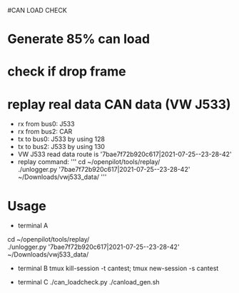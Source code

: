 #CAN LOAD CHECK

# Generate 85% can load

# check if drop frame

# replay real data CAN data (VW J533)

 - rx from bus0: J533
 - rx from bus2: CAR
 - tx to bus0: J533 by using 128
 - tx to bus2: J533 by using 130
 - VW J533 read data route is '7bae7f72b920c617|2021-07-25--23-28-42'
 - replay command:
'''
cd ~/openpilot/tools/replay/  
./unlogger.py '7bae7f72b920c617|2021-07-25--23-28-42' ~/Downloads/vwj533_data/
'''

# Usage
- terminal A

cd ~/openpilot/tools/replay/  
./unlogger.py '7bae7f72b920c617|2021-07-25--23-28-42' ~/Downloads/vwj533_data/

- terminal B
	tmux kill-session -t cantest; tmux new-session -s cantest

- terminal C
	./can_loadcheck.py
	./canload_gen.sh
